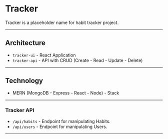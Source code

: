 # Tracker

Tracker is a placeholder name for habit tracker project. 

---

## Architecture

- `tracker-ui` - React Application
- `tracker-api` - API with CRUD (Create - Read - Update - Delete)

---

## Technology

- MERN (MongoDB - Express - React - Node) - Stack

---

### Tracker API

- `/api/habits` - Endpoint for manipulating Habits.
- `/api/users` - Endpoint for manipulating Users.

---